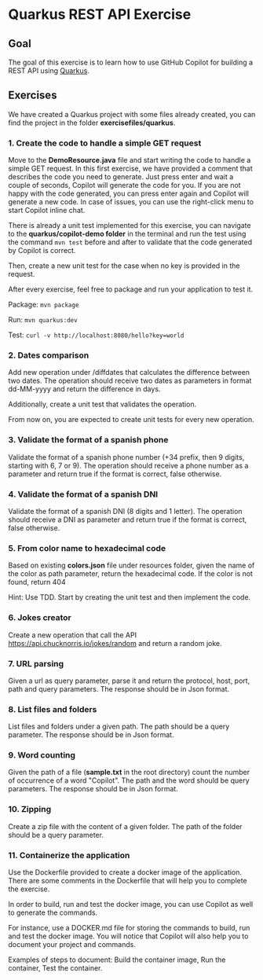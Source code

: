 # Quarkus REST API Exercise

## Goal

The goal of this exercise is to learn how to use GitHub Copilot for building a REST API using [Quarkus](https://quarkus.io/).

## Exercises

We have created a Quarkus project with some files already created, you can find the project in the folder **exercisefiles/quarkus**. 

### 1. Create the code to handle a simple GET request

Move to the **DemoResource.java** file and start writing the code to handle a simple GET request. In this first exercise, we have provided a comment that describes the code you need to generate. Just press enter and wait a couple of seconds, Copilot will generate the code for you. If you are not happy with the code generated, you can press enter again and Copilot will generate a new code. In case of issues, you can use the right-click menu to start Copilot inline chat. 

There is already a unit test implemented for this exercise, you can navigate to the **quarkus/copilot-demo folder** in the terminal and run the test using the command `mvn test` before and after to validate that the code generated by Copilot is correct.

Then, create a new unit test for the case when no key is provided in the request.

After every exercise, feel free to package and run your application to test it.

Package: `mvn package`

Run: `mvn quarkus:dev`

Test: `curl -v http://localhost:8080/hello?key=world`

### 2. Dates comparison

Add new operation under /diffdates that calculates the difference between two dates. The operation should receive two dates as parameters in format dd-MM-yyyy and return the difference in days. 

Additionally, create a unit test that validates the operation.

From now on, you are expected to create unit tests for every new operation.

### 3. Validate the format of a spanish phone 

Validate the format of a spanish phone number (+34 prefix, then 9 digits, starting with 6, 7 or 9). The operation should receive a phone number as a parameter and return true if the format is correct, false otherwise. 

### 4. Validate the format of a spanish DNI

Validate the format of a spanish DNI (8 digits and 1 letter). The operation should receive a DNI as parameter and return true if the format is correct, false otherwise. 

### 5. From color name to hexadecimal code

Based on existing **colors.json** file under resources folder, given the name of the color as path parameter, return the hexadecimal code. If the color is not found, return 404

Hint: Use TDD. Start by creating the unit test and then implement the code.

### 6. Jokes creator

Create a new operation that call the API https://api.chucknorris.io/jokes/random and return a random joke.

### 7. URL parsing

Given a url as query parameter, parse it and return the protocol, host, port, path and query parameters. The response should be in Json format.

### 8. List files and folders 

List files and folders under a given path. The path should be a query parameter. The response should be in Json format.

### 9. Word counting

Given the path of a file (**sample.txt** in the root directory) count the number of occurrence of a word "Copilot". The path and the word should be query parameters. The response should be in Json format.

### 10. Zipping

Create a zip file with the content of a given folder. The path of the folder should be a query parameter.

### 11. Containerize the application

Use the Dockerfile provided to create a docker image of the application. There are some comments in the Dockerfile that will help you to complete the exercise. 

In order to build, run and test the docker image, you can use Copilot as well to generate the commands. 

For instance, use a DOCKER.md file for storing the commands to build, run and test the docker image. You will notice that Copilot will also help you to document your project and commands. 

Examples of steps to document: Build the container image, Run the container, Test the container.










